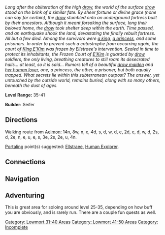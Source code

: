 *Long after the obliteration of the high [drow](Drow.md "wikilink"), the
world of the surface [drow](Drow.md "wikilink") stood on the brink of a
similar fate. By sheer fortune or divine grace (none can say for
certain), the [drow](Drow.md "wikilink") stumbled onto an underground
fortress built by their ancestors. Although it meant forsaking the
surface, long their beloved home, the [drow](Drow.md "wikilink") took
shelter deep within the earth. Time passed, and an earthquake shook the
land, devastating the finally rebuilt fortress. All but a few died.
Among the survivors were [a king](Drow_King_E'Kim.md "wikilink"), [a
princess](I'Sal's_Spirit.md "wikilink"), and some prisoners. In order to
prevent such a catastrophe from occurring again, the court of [King
E'Kim](Drow_King_E'Kim.md "wikilink") was frozen by Ellstraee's
intervention. Sealed in time to protect its inhabitants, the Frozen
Court of [E'Kim](Drow_King_E'Kim.md "wikilink") is guarded by
[drow](Drow.md "wikilink") soldiers, the only living, breathing
creatures to still roam its desecrated halls... at least, so it is
said... Rumors tell of a beautiful [drow
maiden](I'Sal's_Spirit.md "wikilink") and [her human
lover](Kaz-Cyton's_Spirit.md "wikilink"), one, a princess, the other, a
prisoner, but both equally trapped. What secrets lie within this
subterranean outpost? The answer, yet untouched by the outside world,
remains buried, along with so many others, beneath the dust of ages.*

**Level Range:** 35-41

**Builder:** Seifer

## Directions

Walking route from [Aelmon](Aelmon.md "wikilink"): 14n, 8w, n, e, 4d, s,
d, w, d, e, 2d, e, d, w, d, 2s, d, 2e, n, e, u, e, s, 3e, 2s, 2e, u, 4n.

[Portaling](Portal.md "wikilink") point(s) suggested:
[Ellstraee](Drow_Priestess_Of_Ellstraee.md "wikilink"), [Human
Explorer](Human_Explorer "wikilink").

## Connections

## Navigation

## Adventuring

This is great area for soloing around level 25-35, depending on how buff
you are obviously, and is rarely run. There are a couple fun quests as
well.

[Category: Lowmort 31-40
Areas](Category:_Lowmort_31-40_Areas "wikilink") [Category: Lowmort
41-50 Areas](Category:_Lowmort_41-50_Areas "wikilink") [Category:
Incomplete](Category:_Incomplete "wikilink")
